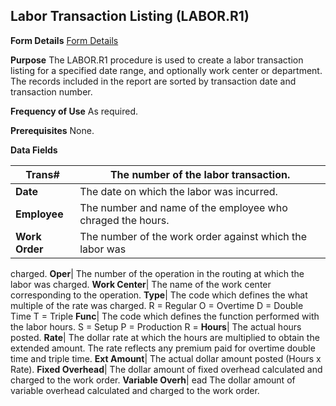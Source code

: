 ## Labor Transaction Listing (LABOR.R1)
<PageHeader />

**Form Details**
[Form Details](../LABOR-R1-1/README.md)

**Purpose**
The LABOR.R1 procedure is used to create a labor transaction listing for a
specified date range, and optionally work center or department. The records
included in the report are sorted by transaction date and transaction number.

**Frequency of Use**
As required.

**Prerequisites**
None.

**Data Fields**

| **Trans#**     | The number of the labor transaction.                       |
| -------------- | ---------------------------------------------------------- |
| **Date**       | The date on which the labor was incurred.                  |
| **Employee**   | The number and name of the employee who chraged the hours. |
| **Work Order** | The number of the work order against which the labor was   |
charged.
**Oper**|  The number of the operation in the routing at which the labor was
charged.
**Work Center**|  The name of the work center corresponding to the operation.
**Type**|  The code which defines the what multiple of the rate was charged. R
= Regular O = Overtime D = Double Time T = Triple
**Func**|  The code which defines the function performed with the labor hours.
S = Setup P = Production R =
**Hours**|  The actual hours posted.
**Rate**|  The dollar rate at which the hours are multiplied to obtain the
extended amount. The rate reflects any premium paid for overtime double time
and triple time.
**Ext Amount**|  The actual dollar amount posted (Hours x Rate).
**Fixed Overhead**|  The dollar amount of fixed overhead calculated and
charged to the work order.
**Variable Overh**|  ead The dollar amount of variable overhead calculated and
charged to the work order.

<badge text= "Version 8.10.57 " vertical="middle" />

<PageFooter />
